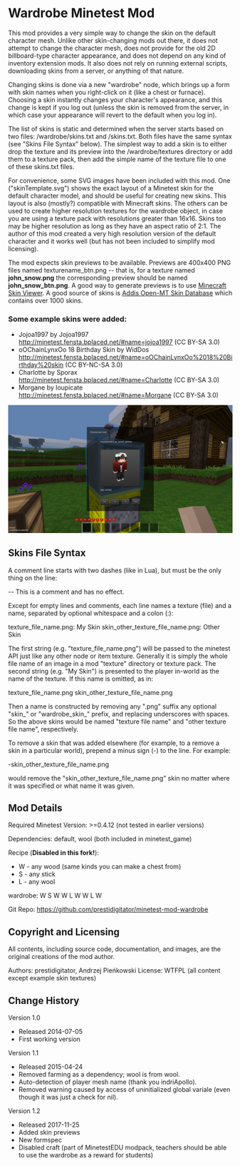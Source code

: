 # Wardrobe Minetest Mod

This mod provides a very simple way to change the skin on the default character
mesh.  Unlike other skin-changing mods out there, it does not attempt to change
the character mesh, does not provide for the old 2D billboard-type character
appearance, and does not depend on any kind of inventory extension mods.  It
also does not rely on running external scripts, downloading skins from a
server, or anything of that nature.

Changing skins is done via a new "wardrobe" node, which brings up a form with
skin names when you right-click on it (like a chest or furnace).  Choosing a
skin instantly changes your character's appearance, and this change is kept if
you log out (unless the skin is removed from the server, in which case your
appearance will revert to the default when you log in).

The list of skins is static and determined when the server starts based on two
files: <modsPath>/wardrobe/skins.txt and <worldPath>/skins.txt.  Both files
have the same syntax (see "Skins File Syntax" below).  The simplest way to add
a skin is to either drop the texture and its preview into the <modsPath>/wardrobe/textures
directory or add them to a texture pack, then add the simple name of the
texture file to one of these skins.txt files.

For convenience, some SVG images have been included with this mod.  One
("skinTemplate.svg") shows the exact layout of a Minetest skin for the default
character model, and should be useful for creating new skins.  This layout is
also (mostly?) compatible with Minecraft skins.  The others can be used to
create higher resolution textures for the wardrobe object, in case you are
using a texture pack with resolutions greater than 16x16.  Skins too may be
higher resolution as long as they have an aspect ratio of 2:1.  The author of
this mod created a very high resolution version of the default character and it
works well (but has not been included to simplify mod licensing).

The mod expects skin previews to be available. Previews are 400x400 PNG files
named texturename_btn.png -- that is, for a texture named **john_snow.png**
the corresponding preview should be named **john_snow_btn.png**. A good way to generate
previews is to use [Minecraft Skin Viewer](http://www.minecraftforum.net/forums/mapping-and-modding-java-edition/minecraft-tools/1261408-minecraft-skin-viewer-1-2-supports-1-8-skins). A good source of skins is [Addis Open-MT Skin Database](http://minetest.fensta.bplaced.net) which contains over 1000 skins.

### Some example skins were added:

- Jojoa1997 by Jojoa1997 http://minetest.fensta.bplaced.net/#name=jojoa1997 (CC BY-SA 3.0)
- oOChainLynxOo 18 Birthday Skin by WidDos http://minetest.fensta.bplaced.net/#name=oOChainLynxOo%2018%20Birthday%20skin (CC BY-NC-SA 3.0)
- Charlotte by Sporax http://minetest.fensta.bplaced.net/#name=Charlotte (CC BY-SA 3.0)
- Morgane by loupicate http://minetest.fensta.bplaced.net/#name=Morgane (CC BY-SA 3.0)

![Screenshot](screenshot.png)

Skins File Syntax
-----------------

A comment line starts with two dashes (like in Lua), but must be the only thing
on the line:

   -- This is a comment and has no effect.

Except for empty lines and comments, each line names a texture (file) and a
name, separated by optional whitespace and a colon (:):

   texture_file_name.png: My Skin
   skin_other_texture_file_name.png: Other Skin

The first string (e.g. "texture_file_name.png") will be passed to the minetest
API just like any other node or item texture.  Generally it is simply the whole
file name of an image in a mod "texture" directory or texture pack.  The second
string (e.g. "My Skin") is presented to the player in-world as the name of the
texture.  If this name is omitted, as in:

   texture_file_name.png
   skin_other_texture_file_name.png

Then a name is constructed by removing any ".png" suffix any optional "skin_"
or "wardrobe_skin_" prefix, and replacing underscores with spaces.  So the
above skins would be named "texture file name" and "other texture file name",
respectively.

To remove a skin that was added elsewhere (for example, to a remove a skin in a
particular world), prepend a minus sign (-) to the line.  For example:

   -skin_other_texture_file_name.png

would remove the "skin_other_texture_file_name.png" skin no matter where it was
specified or what name it was given.

Mod Details
-----------

Required Minetest Version: >=0.4.12 (not tested in earlier versions)

Dependencies: default, wool (both included in minetest_game)

Recipe (**Disabled in this fork!**):

   * W - any wood (same kinds you can make a chest from)
   * S - any stick
   * L - any wool

   wardrobe:
      W S W
      W L W
      W L W

Git Repo: https://github.com/prestidigitator/minetest-mod-wardrobe

Copyright and Licensing
-----------------------

All contents, including source code, documentation, and images, are the
original creations of the mod author.

Authors: prestidigitator, Andrzej Pieńkowski
License: WTFPL (all content except example skin textures)

Change History
--------------

Version 1.0

* Released 2014-07-05
* First working version

Version 1.1

* Released 2015-04-24
* Removed farming as a dependency; wool is from wool.
* Auto-detection of player mesh name (thank you indriApollo).
* Removed warning caused by access of uninitialized global variale (even though
  it was just a check for nil).

Version 1.2

* Released 2017-11-25
* Added skin previews
* New formspec
* Disabled craft (part of MinetestEDU modpack, teachers should be able to use the wardrobe as a reward for students)
